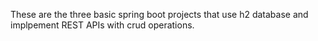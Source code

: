 These are the three basic spring boot projects that use h2 database and implpement REST APIs with crud operations.
